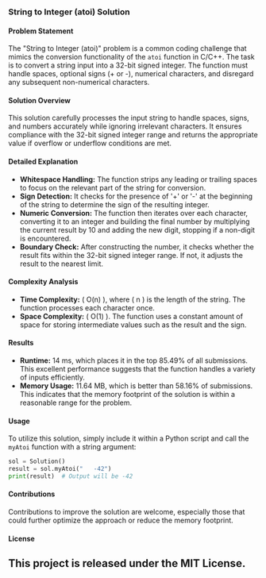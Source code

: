 ### String to Integer (atoi) Solution

#### Problem Statement
The "String to Integer (atoi)" problem is a common coding challenge that mimics the conversion functionality of the `atoi` function in C/C++. The task is to convert a string input into a 32-bit signed integer. The function must handle spaces, optional signs (+ or -), numerical characters, and disregard any subsequent non-numerical characters.

#### Solution Overview
This solution carefully processes the input string to handle spaces, signs, and numbers accurately while ignoring irrelevant characters. It ensures compliance with the 32-bit signed integer range and returns the appropriate value if overflow or underflow conditions are met.

#### Detailed Explanation
- **Whitespace Handling:** The function strips any leading or trailing spaces to focus on the relevant part of the string for conversion.
- **Sign Detection:** It checks for the presence of '+' or '-' at the beginning of the string to determine the sign of the resulting integer.
- **Numeric Conversion:** The function then iterates over each character, converting it to an integer and building the final number by multiplying the current result by 10 and adding the new digit, stopping if a non-digit is encountered.
- **Boundary Check:** After constructing the number, it checks whether the result fits within the 32-bit signed integer range. If not, it adjusts the result to the nearest limit.

#### Complexity Analysis
- **Time Complexity:** \( O(n) \), where \( n \) is the length of the string. The function processes each character once.
- **Space Complexity:** \( O(1) \). The function uses a constant amount of space for storing intermediate values such as the result and the sign.

#### Results
- **Runtime:** 14 ms, which places it in the top 85.49% of all submissions. This excellent performance suggests that the function handles a variety of inputs efficiently.
- **Memory Usage:** 11.64 MB, which is better than 58.16% of submissions. This indicates that the memory footprint of the solution is within a reasonable range for the problem.

#### Usage
To utilize this solution, simply include it within a Python script and call the `myAtoi` function with a string argument:
```python
sol = Solution()
result = sol.myAtoi("   -42")
print(result)  # Output will be -42
```

#### Contributions
Contributions to improve the solution are welcome, especially those that could further optimize the approach or reduce the memory footprint.

#### License
This project is released under the MIT License.
---
